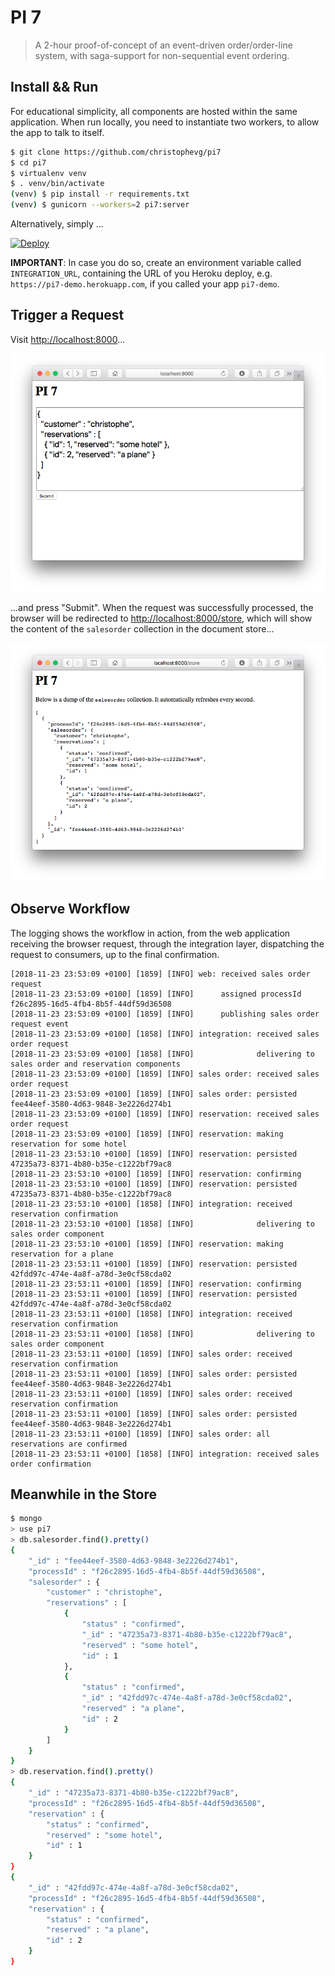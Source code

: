 # PI 7

> A 2-hour proof-of-concept of an event-driven order/order-line system, with saga-support for non-sequential event ordering.

## Install && Run

For educational simplicity, all components are hosted within the same application. When run locally, you need to instantiate two workers, to allow the app to talk to itself.

```bash
$ git clone https://github.com/christophevg/pi7
$ cd pi7
$ virtualenv venv
$ . venv/bin/activate
(venv) $ pip install -r requirements.txt
(venv) $ gunicorn --workers=2 pi7:server
```

Alternatively, simply ...

[![Deploy](https://www.herokucdn.com/deploy/button.svg)](https://heroku.com/deploy)

**IMPORTANT**: In case you do so, create an environment variable called `INTEGRATION_URL`, containing the URL of you Heroku deploy, e.g. `https://pi7-demo.herokuapp.com`, if you called your app `pi7-demo`.

## Trigger a Request

Visit [http://localhost:8000](http://localhost:8000)...

![the browser client](media/browser.png)

...and press "Submit". When the request was successfully processed, the browser will be redirected to [http://localhost:8000/store](http://localhost:8000/store), which will show the content of the `salesorder` collection in the document store...

![the browser store](media/store.png)

## Observe Workflow

The logging shows the workflow in action, from the web application receiving the browser request, through the integration layer, dispatching the request to consumers, up to the final confirmation.

```
[2018-11-23 23:53:09 +0100] [1859] [INFO] web: received sales order request
[2018-11-23 23:53:09 +0100] [1859] [INFO]      assigned processId f26c2895-16d5-4fb4-8b5f-44df59d36508
[2018-11-23 23:53:09 +0100] [1859] [INFO]      publishing sales order request event
[2018-11-23 23:53:09 +0100] [1858] [INFO] integration: received sales order request
[2018-11-23 23:53:09 +0100] [1858] [INFO]              delivering to sales order and reservation components
[2018-11-23 23:53:09 +0100] [1859] [INFO] sales order: received sales order request
[2018-11-23 23:53:09 +0100] [1859] [INFO] sales order: persisted fee44eef-3580-4d63-9848-3e2226d274b1
[2018-11-23 23:53:09 +0100] [1859] [INFO] reservation: received sales order request
[2018-11-23 23:53:09 +0100] [1859] [INFO] reservation: making reservation for some hotel
[2018-11-23 23:53:10 +0100] [1859] [INFO] reservation: persisted 47235a73-8371-4b80-b35e-c1222bf79ac8
[2018-11-23 23:53:10 +0100] [1859] [INFO] reservation: confirming
[2018-11-23 23:53:10 +0100] [1859] [INFO] reservation: persisted 47235a73-8371-4b80-b35e-c1222bf79ac8
[2018-11-23 23:53:10 +0100] [1858] [INFO] integration: received reservation confirmation
[2018-11-23 23:53:10 +0100] [1858] [INFO]              delivering to sales order component
[2018-11-23 23:53:10 +0100] [1859] [INFO] reservation: making reservation for a plane
[2018-11-23 23:53:11 +0100] [1859] [INFO] reservation: persisted 42fdd97c-474e-4a8f-a78d-3e0cf58cda02
[2018-11-23 23:53:11 +0100] [1859] [INFO] reservation: confirming
[2018-11-23 23:53:11 +0100] [1859] [INFO] reservation: persisted 42fdd97c-474e-4a8f-a78d-3e0cf58cda02
[2018-11-23 23:53:11 +0100] [1858] [INFO] integration: received reservation confirmation
[2018-11-23 23:53:11 +0100] [1858] [INFO]              delivering to sales order component
[2018-11-23 23:53:11 +0100] [1859] [INFO] sales order: received reservation confirmation
[2018-11-23 23:53:11 +0100] [1859] [INFO] sales order: persisted fee44eef-3580-4d63-9848-3e2226d274b1
[2018-11-23 23:53:11 +0100] [1859] [INFO] sales order: received reservation confirmation
[2018-11-23 23:53:11 +0100] [1859] [INFO] sales order: persisted fee44eef-3580-4d63-9848-3e2226d274b1
[2018-11-23 23:53:11 +0100] [1859] [INFO] sales order: all reservations are confirmed
[2018-11-23 23:53:11 +0100] [1858] [INFO] integration: received sales order confirmation
```

## Meanwhile in the Store

```bash
$ mongo
> use pi7
> db.salesorder.find().pretty()
{
	"_id" : "fee44eef-3580-4d63-9848-3e2226d274b1",
	"processId" : "f26c2895-16d5-4fb4-8b5f-44df59d36508",
	"salesorder" : {
		"customer" : "christophe",
		"reservations" : [
			{
				"status" : "confirmed",
				"_id" : "47235a73-8371-4b80-b35e-c1222bf79ac8",
				"reserved" : "some hotel",
				"id" : 1
			},
			{
				"status" : "confirmed",
				"_id" : "42fdd97c-474e-4a8f-a78d-3e0cf58cda02",
				"reserved" : "a plane",
				"id" : 2
			}
		]
	}
}
> db.reservation.find().pretty()
{
	"_id" : "47235a73-8371-4b80-b35e-c1222bf79ac8",
	"processId" : "f26c2895-16d5-4fb4-8b5f-44df59d36508",
	"reservation" : {
		"status" : "confirmed",
		"reserved" : "some hotel",
		"id" : 1
	}
}
{
	"_id" : "42fdd97c-474e-4a8f-a78d-3e0cf58cda02",
	"processId" : "f26c2895-16d5-4fb4-8b5f-44df59d36508",
	"reservation" : {
		"status" : "confirmed",
		"reserved" : "a plane",
		"id" : 2
	}
}
```
